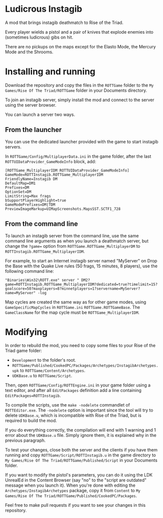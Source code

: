 Ludicrous Instagib
==================

A mod that brings instagib deathmatch to Rise of the Triad.

Every player wields a pistol and a pair of knives that explode enemies into (sometimes ludicrous) gibs on hit.

There are no pickups on the maps except for the Elasto Mode, the Mercury Mode and the Shrooms.

Installing and running
======================

Download the repository and copy the files in the `ROTTGame` folder to the `My Games/Rise Of The Triad/ROTTGame` folder in your Documents directory.

To join an instagib server, simply install the mod and connect to the server using the server browser.

You can launch a server two ways.

## From the launcher

You can use the dedicated launcher provided with the game to start instagib servers.

In `ROTTGame/Config/MultiplayerData.ini` in the game folder, after the last `ROTTUIDataProvider_GameModeInfo` block, add:

	[ROTTGame_MultiplayerIDM ROTTUIDataProvider_GameModeInfo]
	GameMode=ROTTInstagib.ROTTGame_MultiplayerIDM
	FriendlyName=Instagib DM
	DefaultMap=DM1
	Prefixes=DM
	OptionSet=DM
	LimitString=Max frags
	bSupportPlayerHighlight=true
	GameModePrefixes=DM|TDM
	PreviewImageMarkup=UIMapScreenshots.MapsSST.SCTF1_728

## From the command line

To launch an instagib server from the command line, use the same command line arguments as when you launch a deathmatch server, but change the `?game=` option from `ROTTGame.ROTTGame_MultiplayerDM` to `ROTTInstagib.ROTTGame_MultiplayerIDM`.

For example, to start an Internet instagib server named "MyServer" on Drop the Base with the Quake Live rules (50 frags, 15 minutes, 8 players), use the following command line:

	"Binaries\Win32\ROTT.exe" server " DM2?game=ROTTInstagib.ROTTGame_MultiplayerIDM?dedicated=true?timelimit=15?goalscore=50?maxplayers=8?minnetplayers=1?servername=MyServer?name=MyServer" -log

Map cycles are created the same way as for other game modes, using `GameSpecificMapCycles` in `ROTTGame.ini` `ROTTGame.ROTTGameBase`. The `GameClassName` for the map cycle must be `ROTTGame_MultiplayerIDM`.

Modifying
=========

In order to rebuild the mod, you need to copy some files to your Rise of the Triad game folder:
* `Development` to the folder's root.
* `ROTTGame/Published/CookedPC/Packages/Archetypes/InstagibArchetypes.upk` to `ROTTGame/Content/Archetypes`.
* `UDKBase.u` to `ROTTGame/Script`.

Then, open `ROTTGame/Config/ROTTEngine.ini` in your game folder using a text editor, and after all `EditPackages` definition add a line containing `EditPackages=ROTTInstagib`.

To compile the scripts, use the `make -nodelete` commandlet of `ROTTEditor.exe`. The `-nodelete` option is important since the tool will try to delete `UDKBase.u`, which is incompatible with Rise of the Triad, but is required to build the mod.

If you do everything correctly, the compilation will end with 1 warning and 1 error about the `UDKBase.u` file. Simply ignore them, it is explained why in the previous paragraph.

To test your changes, close both the server and the clients if you have them running and copy `ROTTGame/Script/ROTTInstagib.u` in the game directory to `My Games/Rise Of The Triad/ROTTGame/Published/Script` in your Documents folder.

If you want to modify the pistol's parameters, you can do it using the LDK UnrealEd in the Content Browser (say "no" to the "script are outdated" message when you launch it). When you're done with editing the `Archetypes/InstagibArchetypes` package, copy it from `Content` to `My Games/Rise Of The Triad/ROTTGame/Published/CookedPC/Packages`.

Feel free to make pull requests if you want to see your changes in this repository.
